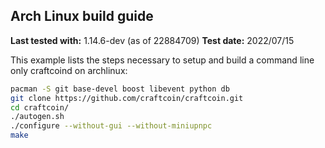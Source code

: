 Arch Linux build guide
----------------------

**Last tested with:** 1.14.6-dev (as of 22884709)
**Test date:** 2022/07/15

This example lists the steps necessary to setup and build a command line only
craftcoind on archlinux:

```sh
pacman -S git base-devel boost libevent python db
git clone https://github.com/craftcoin/craftcoin.git
cd craftcoin/
./autogen.sh
./configure --without-gui --without-miniupnpc
make
```
